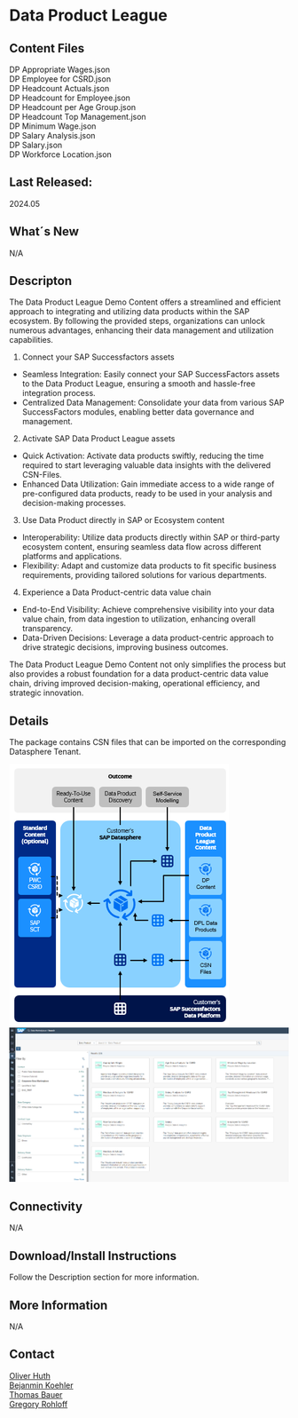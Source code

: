 # Data Product League

## Content Files
DP Appropriate Wages.json <br>
DP Employee for CSRD.json <br>
DP Headcount Actuals.json <br>
DP Headcount for Employee.json <br>
DP Headcount per Age Group.json <br>
DP Headcount Top Management.json <br>
DP Minimum Wage.json <br>
DP Salary Analysis.json <br>
DP Salary.json <br>
DP Workforce Location.json <br>

## Last Released:
2024.05

## What´s New
N/A

## Descripton
The Data Product League Demo Content offers a streamlined and efficient approach to integrating and utilizing data products within the SAP ecosystem. By following the provided steps, organizations can unlock numerous advantages, enhancing their data management and utilization capabilities.

1. Connect your SAP Successfactors assets
- Seamless Integration: Easily connect your SAP SuccessFactors assets to the Data Product League, ensuring a smooth and hassle-free integration process.
- Centralized Data Management: Consolidate your data from various SAP SuccessFactors modules, enabling better data governance and management.

2. Activate SAP Data Product League assets
- Quick Activation: Activate data products swiftly, reducing the time required to start leveraging valuable data insights with the delivered CSN-Files.
- Enhanced Data Utilization: Gain immediate access to a wide range of pre-configured data products, ready to be used in your analysis and decision-making processes.

3. Use Data Product directly in SAP or Ecosystem content
- Interoperability: Utilize data products directly within SAP or third-party ecosystem content, ensuring seamless data flow across different platforms and applications.
- Flexibility: Adapt and customize data products to fit specific business requirements, providing tailored solutions for various departments.

4. Experience a Data Product-centric data value chain
- End-to-End Visibility: Achieve comprehensive visibility into your data value chain, from data ingestion to utilization, enhancing overall transparency.
- Data-Driven Decisions: Leverage a data product-centric approach to drive strategic decisions, improving business outcomes.

The Data Product League Demo Content not only simplifies the process but also provides a robust foundation for a data product-centric data value chain, driving improved decision-making, operational efficiency, and strategic innovation.

## Details
The package contains CSN files that can be imported on the corresponding Datasphere Tenant. 

![Architecture Data product League Content](SAP_CC_DSP_Data_Product_Leage1.png)
![Corporate Data Marketplace](SAP_CC_DSP_Data_Product_Leage2.png)

## Connectivity
N/A

## Download/Install Instructions
Follow the Description section for more information. 

## More Information
N/A

## Contact
[Oliver Huth](oliver.huth@sap.com) <br>
[Bejanmin Koehler](benjamin.koehler@sap.com) <br>
[Thomas Bauer](thomas.bauer@sap.com) <br>
[Gregory Rohloff](gregory.rohloff@sap.com) <br>
